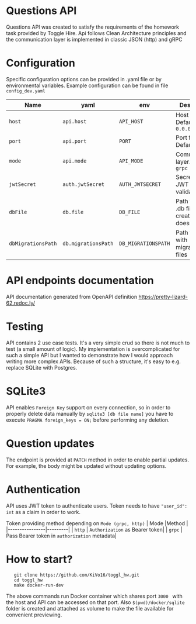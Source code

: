 
# Questions API
Questions API was created to satisfy the requirements of the homework task provided by Toggle Hire. Api follows Clean Architecture principles and the communication layer is implemented in classic JSON (http) and gRPC

# Configuration
Specific configuration options can be provided in .yaml file or by environmental variables. Example configuration can be found in file `config_dev.yaml`


|   Name             |yaml     |env         | Desciption |
|----------------|---------|------------| ------| 
|`host`|`api.host`     |`API_HOST`   | Host for api. Default: `0.0.0.0`
|`port`          |`api.port`            |`PORT`            | Port for api. Default: `3000`
|`mode`          |`api.mode`|`API_MODE`| Comunication layer. `http` or `grpc`
|`jwtSecret`          |`auth.jwtSecret`|`AUTH_JWTSECRET`| Secret for JWT token validation
|`dbFile`          |`db.file`|`DB_FILE`| Path to sqlite .db file. File is created if doesn't exists 
|`dbMigrationsPath`          |`db.migrationsPath`|`DB_MIGRATIONSPATH`| Path to folder with migration files

# API endpoints documentation
API documentation generated from OpenAPI definition
https://pretty-lizard-62.redoc.ly/

# Testing
API contains 2 use case tests. It's a very simple crud so there is not much to test (a small amount of logic). My implementation is overcomplicated for such a simple API but I wanted to demonstrate how I would approach writing more complex APIs. Because of such a structure, it's easy to e.g. replace SQLite with Postgres. 

# SQLite3
API enables `Foreign Key` support on every connection, so in order to properly delete data manually by `sqlite3 [db file name]` you have to execute `PRAGMA foreign_keys = ON;` before performing any deletion.

# Question updates
The endpoint is provided at `PATCH` method in order to enable partial updates. For example, the body might be updated without updating options.

# Authentication
API uses JWT token to authenticate users. Token needs to have `"user_id": int` as a claim in order to work. 

Token providing method depending on `Mode (grpc, http)`
|   Mode             |Method     |
|----------------|---------|
| `http` | `Authorization` as Bearer token|
| `grpc` | Pass Bearer token in `authorization` metadata|
# How to start?

       git clone https://github.com/KiVo16/toggl_hw.git
       cd toggl_hw
       make docker-run-dev
       
  The above commands run Docker container which shares port `3000 ` with the host and API can be accessed on that port. Also `$(pwd)/docker/sqlite` folder is created and attached as volume to make the file available for convenient previewing. 
